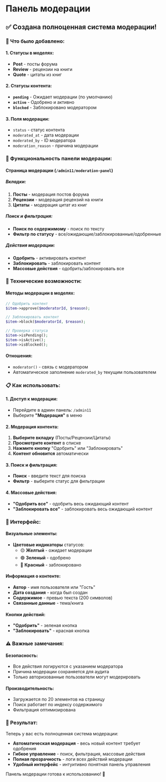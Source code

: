 # Панель модерации

## ✅ Создана полноценная система модерации!

### 🚀 Что было добавлено:

#### 1. **Статусы в моделях:**
- **Post** - посты форума
- **Review** - рецензии на книги  
- **Quote** - цитаты из книг

#### 2. **Статусы контента:**
- **`pending`** - Ожидает модерации (по умолчанию)
- **`active`** - Одобрено и активно
- **`blocked`** - Заблокировано модератором

#### 3. **Поля модерации:**
- `status` - статус контента
- `moderated_at` - дата модерации
- `moderated_by` - ID модератора
- `moderation_reason` - причина модерации

### 🎯 Функциональность панели модерации:

#### **Страница модерации** (`/admin11/moderation-panel`)

##### **Вкладки:**
1. **Посты** - модерация постов форума
2. **Рецензии** - модерация рецензий на книги
3. **Цитаты** - модерация цитат из книг

##### **Поиск и фильтрация:**
- **Поиск по содержимому** - поиск по тексту
- **Фильтр по статусу** - все/ожидающие/заблокированные/одобренные

##### **Действия модерации:**
- **Одобрить** - активировать контент
- **Заблокировать** - заблокировать контент
- **Массовые действия** - одобрить/заблокировать все

### 🔧 Технические возможности:

#### **Методы модерации в моделях:**
```php
// Одобрить контент
$item->approve($moderatorId, $reason);

// Заблокировать контент  
$item->block($moderatorId, $reason);

// Проверка статуса
$item->isPending();
$item->isActive();
$item->isBlocked();
```

#### **Отношения:**
- `moderator()` - связь с модератором
- Автоматическое заполнение `moderated_by` текущим пользователем

### 📋 Как использовать:

#### **1. Доступ к модерации:**
- Перейдите в админ панель: `/admin11`
- Выберите **"Модерация"** в меню

#### **2. Модерация контента:**
1. **Выберите вкладку** (Посты/Рецензии/Цитаты)
2. **Просмотрите контент** в списке
3. **Нажмите кнопку** "Одобрить" или "Заблокировать"
4. **Контент обновится** автоматически

#### **3. Поиск и фильтрация:**
- **Поиск** - введите текст для поиска
- **Фильтр** - выберите статус для фильтрации

#### **4. Массовые действия:**
- **"Одобрить все"** - одобрить весь ожидающий контент
- **"Заблокировать все"** - заблокировать весь ожидающий контент

### 🎨 Интерфейс:

#### **Визуальные элементы:**
- **Цветовые индикаторы** статусов:
  - 🟡 **Желтый** - ожидает модерации
  - 🟢 **Зеленый** - одобрено
  - 🔴 **Красный** - заблокировано

#### **Информация о контенте:**
- **Автор** - имя пользователя или "Гость"
- **Дата создания** - когда был создан
- **Содержимое** - превью текста (200 символов)
- **Связанные данные** - тема/книга

#### **Кнопки действий:**
- **"Одобрить"** - зеленая кнопка
- **"Заблокировать"** - красная кнопка

### ⚠️ Важные замечания:

#### **Безопасность:**
- Все действия логируются с указанием модератора
- Причина модерации сохраняется для аудита
- Только авторизованные пользователи могут модерировать

#### **Производительность:**
- Загружается по 20 элементов на страницу
- Поиск работает по индексу содержимого
- Фильтрация оптимизирована

### 🚀 Результат:

Теперь у вас есть полноценная система модерации:
- **Автоматическая модерация** - весь новый контент требует одобрения
- **Гибкое управление** - поиск, фильтрация, массовые действия
- **Полная прозрачность** - логи всех действий модерации
- **Удобный интерфейс** - интуитивно понятная панель управления

Панель модерации готова к использованию! 🎉

